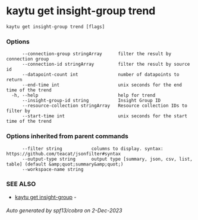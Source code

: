 # kaytu get insight-group trend



```
kaytu get insight-group trend [flags]
```

### Options

```
      --connection-group stringArray      filter the result by connection group
      --connection-id stringArray         filter the result by source id
      --datapoint-count int               number of datapoints to return
      --end-time int                      unix seconds for the end time of the trend
  -h, --help                              help for trend
      --insight-group-id string           Insight Group ID
      --resource-collection stringArray   Resource collection IDs to filter by
      --start-time int                    unix seconds for the start time of the trend
```

### Options inherited from parent commands

```
      --filter string           columns to display. syntax: https://github.com/teacat/jsonfilter#syntax
      --output-type string      output type [summary, json, csv, list, table] (default &amp;quot;summary&amp;quot;)
      --workspace-name string   
```

### SEE ALSO

* [kaytu get insight-group](kaytu_get_insight-group)	 - 

###### Auto generated by spf13/cobra on 2-Dec-2023
